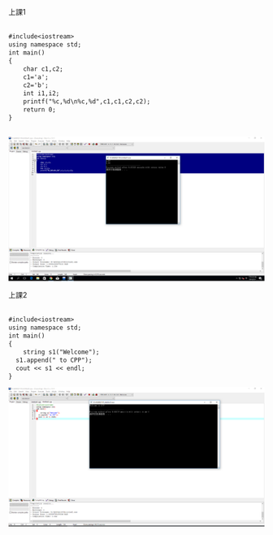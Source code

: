 
上課1
```

#include<iostream>
using namespace std;
int main()
{
	char c1,c2;
	c1='a';
	c2='b'; 
	int i1,i2;
	printf("%c,%d\n%c,%d",c1,c1,c2,c2);
	return 0;
}


```
![image](https://github.com/s0970755289/CPP/blob/master/diary/pic.PNG)

上課2
```

#include<iostream>
using namespace std;
int main()
{
	string s1("Welcome");
  s1.append(" to CPP"); 
  cout << s1 << endl; 
}

```
![image](https://github.com/s0970755289/CPP/blob/master/diary/pic2.PNG)
```
